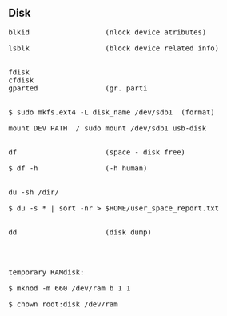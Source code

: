 ## Disk


<pre>
blkid                  (nlock device atributes)

lsblk                  (block device related info)


fdisk
cfdisk 
gparted                (gr. parti 


$ sudo mkfs.ext4 -L disk_name /dev/sdb1  (format)

mount DEV PATH  / sudo mount /dev/sdb1 usb-disk


df                     (space - disk free)

$ df -h                (-h human)


du -sh /dir/

$ du -s * | sort -nr > $HOME/user_space_report.txt


dd                     (disk dump) 




temporary RAMdisk:

$ mknod -m 660 /dev/ram b 1 1

$ chown root:disk /dev/ram
</pre>